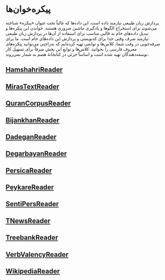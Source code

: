# پیکره‌خوان‌ها

پردازش زبان طبیعی نیازمند داده است. این داده‌ها که غالباً تحت عنوان «پیکره»
شناخته می‌شوند برای استخراج الگوها و یادگیری ماشین ضروری هستند. خواندن این
پیکره‌ها و تبدیل داده‌های خام به قالبی مناسب برای استفاده از آن‌ها در پردازش
زبان طبیعی نیازمند صرف وقتی جدا برای کدنویسی و پردازش این داده‌های خام است. ما
برای صرفه‌جویی در وقت شما، کلاس‌ها و توابعی تهیه کرده‌ایم که به‌راحتی می‌توانید
پیکره‌های معروف فارسی را بخوانید. کلاس‌ها و توابعِ این بخش صرفاً برای تسهیل کار
توسعه‌دهندگان تهیه شده است و اساساً جزئی در کتابخانهٔ هضم به شمار نمی‌روند.

## [HamshahriReader](./hamshahri_reader.md)
## [MirasTextReader](./miras_text_reader.md)
## [QuranCorpusReader](./quran_qorpus_reader.md)
## [BijankhanReader](./bijankhan_reader.md)
## [DadeganReader](./dadegan_reader.md)
## [DegarbayanReader](./degarbayan_reader.md)
## [PersicaReader](./persica_reader.md)
## [PeykareReader](./peykare_reader.md)
## [SentiPersReader](./senti_pers_reader.md)
## [TNewsReader](./tnews_reader.md)
## [TreebankReader](./treebank_reader.md)
## [VerbValencyReader](./verb_valency_reader.md)
## [WikipediaReader](./wikipedia_reader.md)